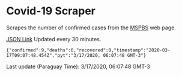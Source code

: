 # Covid-19 Scraper

Scrapes the number of confirmed cases from the [MSPBS](https://www.mspbs.gov.py/covid-19.php) web page.

[JSON Link](https://jmayalag.github.io/covid19-scrape/cases.json)
Updated every 30 minutes.
```
{"confirmed":9,"deaths":0,"recovered":0,"timestamp":"2020-03-17T09:07:48.454Z","pyt":"3/17/2020, 06:07:48 GMT-3"}
```
Last update (Paraguay Time): 3/17/2020, 06:07:48 GMT-3
